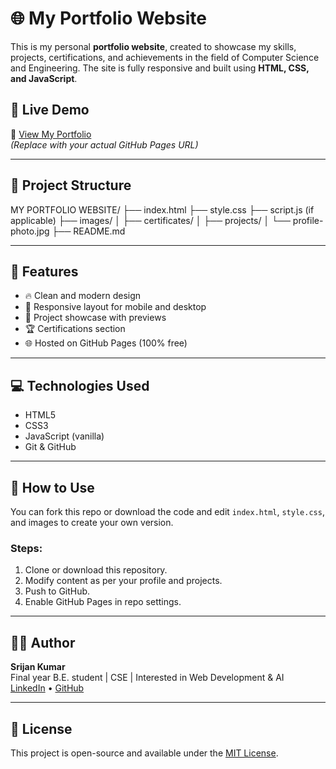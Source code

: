 # 🌐 My Portfolio Website

This is my personal **portfolio website**, created to showcase my skills, projects, certifications, and achievements in the field of Computer Science and Engineering. The site is fully responsive and built using **HTML, CSS, and JavaScript**.

## 📌 Live Demo

🔗 [View My Portfolio](https://srijankumar.github.io/MyPortfolio/)  
_(Replace with your actual GitHub Pages URL)_

---

## 📁 Project Structure
MY PORTFOLIO WEBSITE/
├── index.html
├── style.css
├── script.js (if applicable)
├── images/
│ ├── certificates/
│ ├── projects/
│ └── profile-photo.jpg
├── README.md


---

## 🎯 Features

- 🔥 Clean and modern design
- 📱 Responsive layout for mobile and desktop
- 🧠 Project showcase with previews
- 🏆 Certifications section
- 🌐 Hosted on GitHub Pages (100% free)

---

## 💻 Technologies Used

- HTML5
- CSS3
- JavaScript (vanilla)
- Git & GitHub

---

## 🚀 How to Use

You can fork this repo or download the code and edit `index.html`, `style.css`, and images to create your own version.

### Steps:
1. Clone or download this repository.
2. Modify content as per your profile and projects.
3. Push to GitHub.
4. Enable GitHub Pages in repo settings.

---

## 🧑‍💻 Author

**Srijan Kumar**  
Final year B.E. student | CSE | Interested in Web Development & AI  
[LinkedIn](www.linkedin.com/in/srijana-kumara-013b2a279) • [GitHub](https://github.com/yourusername)

---

## 📜 License

This project is open-source and available under the [MIT License](LICENSE).

